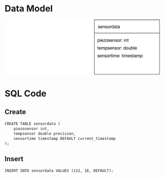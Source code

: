 # Data Model

![alt text](https://github.com/noalarms/data-structures/blob/master/week08/data%20structures%20week8%20diagram.png "screenshot")

# SQL Code

## Create

    CREATE TABLE sensordata (
        piezosensor int,
        tempsensor double precision,
        sensortime timestamp DEFAULT current_timestamp
    );

## Insert

    INSERT INTO sensordata VALUES (112, 16, DEFAULT);